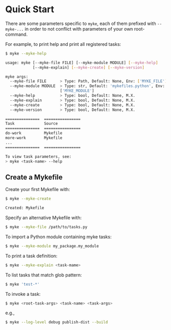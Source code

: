 # Quick Start

There are some parameters specific to `myke`, each of them prefixed with `--myke-...` in order to not conflict with parameters of your own root-command.

For example, to print help and print all registered tasks:

```sh
$ myke --myke-help

usage: myke [--myke-file FILE] [--myke-module MODULE] [--myke-help]
            [--myke-explain] [--myke-create] [--myke-version]

myke args:
  --myke-file FILE      > Type: Path, Default: None, Env: ['MYKE_FILE']
  --myke-module MODULE  > Type: str, Default: 'mykefiles.python', Env:
                        ['MYKE_MODULE']
  --myke-help           > Type: bool, Default: None, M.X.
  --myke-explain        > Type: bool, Default: None, M.X.
  --myke-create         > Type: bool, Default: None, M.X.
  --myke-version        > Type: bool, Default: None, M.X.

===============  ================
Task             Source
===============  ================
do-work          Mykefile
more-work        Mykefile
...
===============  ================

To view task parameters, see:
> myke <task-name> --help
```

## Create a Mykefile

Create your first Mykefile with:

```sh
$ myke --myke-create

Created: Mykefile
```

Specify an alternative Mykefile with:

```sh
$ myke --myke-file /path/to/tasks.py
```

To import a Python module containing myke tasks:

```sh
$ myke --myke-module my_package.my_module
```

To print a task definition:

```sh
$ myke --myke-explain <task-mame>
```

To list tasks that match glob pattern:

```sh
$ myke 'test-*'
```

To invoke a task:

```sh
$ myke <root-task-args> <task-name> <task-args>
```

e.g.,

```sh
$ myke --log-level debug publish-dist --build
```
